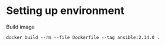 # Setting up environment

Build image
```fish
docker build --rm --file Dockerfile --tag ansible:2.14.0 .
```
